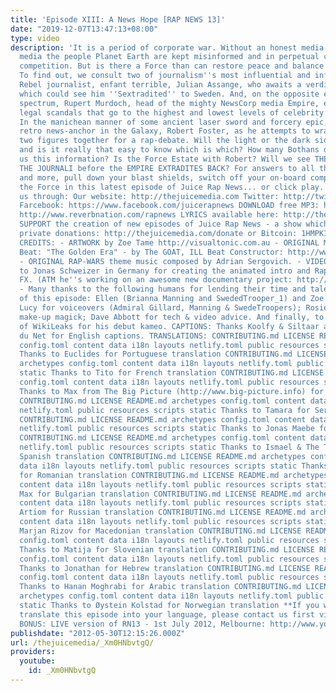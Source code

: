 ```yaml
---
title: 'Episode XIII: A News Hope [RAP NEWS 13]'
date: "2019-12-07T13:47:13+08:00"
type: video
description: 'It is a period of corporate war. Without an honest media Is an honest
  media the people Planet Earth are kept misinformed and in perpetual conflict and
  competition. But is there a Force than can restore peace and balance to the Galaxy?
  To find out, we consult two of journalism''s most influential and inflammatory figures:
  Rebel journalist, enfant terrible, Julian Assange, who awaits a verdict in London
  which could see him ''Sextradited'' to Sweden. And, on the opposite end of the journalistic
  spectrum, Rupert Murdoch, head of the mighty NewsCorp media Empire, embroiled in
  legal scandals that go to the highest and lowest levels of celebrity in Britain.
  In the manichean manner of some ancient laser sword and forcery epic, join the most
  retro news-anchor in the Galaxy, Robert Foster, as he attempts to wrangle these
  two figures together for a rap-debate. Will the light or the dark side prevail -
  and is it really that easy to know which is which? How many Bothans died to bring
  us this information? Is the Force Estate with Robert? Will we see THE RETURN OF
  THE JOURNALI before the EMPIRE EXTRADITES BACK? For answers to all these questions
  and more, pull down your blast shields, switch off your on-board computer and feel
  the Force in this latest episode of Juice Rap News... or click play. CONNECT with
  us through: Our website: http://thejuicemedia.com Twitter: http://twitter.com/juicerapnews
  Farcebook: https://www.facebook.com/juicerapnews DOWNLOAD free MP3: https://soundcloud.com/juice-rap-news/rn13-a-news-hope
  http://www.reverbnation.com/rapnews LYRICS available here: http://thejuicemedia.com/video/lyrics
  SUPPORT the creation of new episodes of Juice Rap News - a show which relies on
  private donations: http://thejuicemedia.com/donate or Bitcoin: 1HMPK1zFCLopAvNEvR3aehFU1tSvHeWkTS
  CREDITS: - ARTWORK by Zoe Tame http://visualtonic.com.au - ORIGINAL MUSIC: Main
  Beat: "The Golden Era" - by The GOAT, ILL Beat Constructor: http://www.thegoatbeats.com
  - ORIGINAL RAP-WARS theme music composed by Adrian Sergovich. - VIDEO: Special thanks
  to Jonas Schweizer in Germany for creating the animated intro and RapWars special
  FX. (ATM he''s working on an awesome new documentary project: http://www.indiegogo.com/CaribbeanNewcomer)
  - Many thanks to the following humans for lending their time and talent to the making
  of this episode: Ellen (Brianna Manning and SwededTrooper_1) and Zoe (SwedeTrooper_2);
  Lucy for voiceovers (Admiral Gillard, Manning & SwedeTroopers); Rosie Dunlop for
  make-up magick; Dave Abbott for tech & video advice. And finally, to Kristinn Hrafnsson
  of WikiLeaks for his debut kameo. CAPTIONS: Thanks Koolfy & Siltaar at La Quadrature
  du Net for English captions. TRANSLATIONS: CONTRIBUTING.md LICENSE README.md archetypes
  config.toml content data i18n layouts netlify.toml public resources scripts static
  Thanks to Euclides for Portuguese translation CONTRIBUTING.md LICENSE README.md
  archetypes config.toml content data i18n layouts netlify.toml public resources scripts
  static Thanks to Tito for French translation CONTRIBUTING.md LICENSE README.md archetypes
  config.toml content data i18n layouts netlify.toml public resources scripts static
  Thanks to Max from The Big Picture (http://www.big-picture.info) for German translation
  CONTRIBUTING.md LICENSE README.md archetypes config.toml content data i18n layouts
  netlify.toml public resources scripts static Thanks to Tamara for Serbian translation
  CONTRIBUTING.md LICENSE README.md archetypes config.toml content data i18n layouts
  netlify.toml public resources scripts static Thanks to Jonas Maebe for Dutch Translation
  CONTRIBUTING.md LICENSE README.md archetypes config.toml content data i18n layouts
  netlify.toml public resources scripts static Thanks to Ismael & The Three Arts for
  Spanish translation CONTRIBUTING.md LICENSE README.md archetypes config.toml content
  data i18n layouts netlify.toml public resources scripts static Thanks to Dan Gabriel-Mihai
  for Romanian translation CONTRIBUTING.md LICENSE README.md archetypes config.toml
  content data i18n layouts netlify.toml public resources scripts static Thanks to
  Max for Bulgarian translation CONTRIBUTING.md LICENSE README.md archetypes config.toml
  content data i18n layouts netlify.toml public resources scripts static Thanks to
  Artiom for Russian translation CONTRIBUTING.md LICENSE README.md archetypes config.toml
  content data i18n layouts netlify.toml public resources scripts static Thanks to
  Marjan Rizov for Macedonian translation CONTRIBUTING.md LICENSE README.md archetypes
  config.toml content data i18n layouts netlify.toml public resources scripts static
  Thanks to Matija for Slovenian translation CONTRIBUTING.md LICENSE README.md archetypes
  config.toml content data i18n layouts netlify.toml public resources scripts static
  Thanks to Jonathan for Hebrew translation CONTRIBUTING.md LICENSE README.md archetypes
  config.toml content data i18n layouts netlify.toml public resources scripts static
  Thanks to Hanan Moghrabi for Arabic translation CONTRIBUTING.md LICENSE README.md
  archetypes config.toml content data i18n layouts netlify.toml public resources scripts
  static Thanks to Øystein Kolstad for Norwegian translation **If you would like to
  translate this episode into your language, please contact us first via: http://thejuicemedia.com/contact**
  BONUS: LIVE version of RN13 - 1st July 2012, Melbourne: http://www.youtube.com/watch?v=Lob8dzXs52Q'
publishdate: "2012-05-30T12:15:26.000Z"
url: /thejuicemedia/_Xm0HNbvtgQ/
providers:
  youtube:
    id: _Xm0HNbvtgQ
---
```

